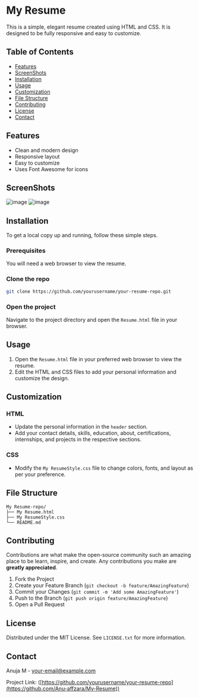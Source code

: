 # My Resume

This is a simple, elegant resume created using HTML and CSS. It is designed to be fully responsive and easy to customize.

## Table of Contents

- [Features](#features)
- [ScreenShots](#ScreenShots)
- [Installation](#installation)
- [Usage](#usage)
- [Customization](#customization)
- [File Structure](#file-structure)
- [Contributing](#contributing)
- [License](#license)
- [Contact](#contact)

## Features

- Clean and modern design
- Responsive layout
- Easy to customize
- Uses Font Awesome for icons

## ScreenShots

![image](https://github.com/user-attachments/assets/12a3cda5-ae52-44a1-9fa2-a4453730828d)
![image](https://github.com/user-attachments/assets/42082664-2aca-4a6d-b682-6876c7b57b68)


## Installation

To get a local copy up and running, follow these simple steps.

### Prerequisites

You will need a web browser to view the resume.

### Clone the repo

```bash
git clone https://github.com/yourusername/your-resume-repo.git
```

### Open the project

Navigate to the project directory and open the `Resume.html` file in your browser.

## Usage

1. Open the `Resume.html` file in your preferred web browser to view the resume.
2. Edit the HTML and CSS files to add your personal information and customize the design.

## Customization

### HTML

- Update the personal information in the `header` section.
- Add your contact details, skills, education, about, certifications, internships, and projects in the respective sections.

### CSS

- Modify the `My ResumeStyle.css` file to change colors, fonts, and layout as per your preference.

## File Structure

```plaintext
My Resume-repo/
├── My Resume.html
├── My ResumeStyle.css
└── README.md
```

## Contributing

Contributions are what make the open-source community such an amazing place to be learn, inspire, and create. Any contributions you make are **greatly appreciated**.

1. Fork the Project
2. Create your Feature Branch (`git checkout -b feature/AmazingFeature`)
3. Commit your Changes (`git commit -m 'Add some AmazingFeature'`)
4. Push to the Branch (`git push origin feature/AmazingFeature`)
5. Open a Pull Request

## License

Distributed under the MIT License. See `LICENSE.txt` for more information.

## Contact

Anuja M - [your-email@example.com](mailto:anujaanuja866@gmail.com)

Project Link: ([https://github.com/yourusername/your-resume-repo](https://github.com/Anu-affzara/My-Resume))
```
